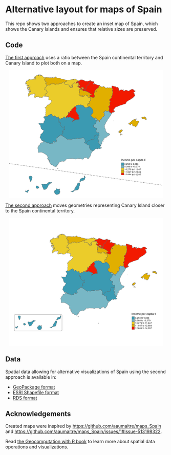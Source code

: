 Alternative layout for maps of Spain
================

This repo shows two approaches to create an inset map of Spain, which
shows the Canary Islands and ensures that relative sizes are preserved.

## Code

[The first
approach](https://github.com/Nowosad/spain-map-layout/blob/master/R/01_first_approach.R)
uses a ratio between the Spain continental territory and Canary Island
to plot both on a
map.

<img src="maps/01_map.png" height="400" style="display: block; margin: auto;" />

[The second
approach](https://github.com/Nowosad/spain-map-layout/blob/master/R/02_second_approach.R)
moves geometries representing Canary Island closer to the Spain
continental
territory.

<img src="maps/02_map.png" height="400" style="display: block; margin: auto;" />

## Data

Spatial data allowing for alternative visualizations of Spain using the
second approach is available in:

  - [GeoPackage
    format](https://github.com/Nowosad/spain-map-layout/raw/master/data/spain_data.gpkg)
  - [ESRI Shapefile
    format](https://github.com/Nowosad/spain-map-layout/raw/master/data/spain_data.zip)
  - [RDS
    format](https://github.com/Nowosad/spain-map-layout/raw/master/data/spain_data.rds)

## Acknowledgements

Created maps were inspired by <https://github.com/aaumaitre/maps_Spain>
and <https://github.com/aaumaitre/maps_Spain/issues/1#issue-513198322>.

Read [the Geocomputation with R
book](https://geocompr.robinlovelace.net/) to learn more about spatial
data operations and visualizations.
